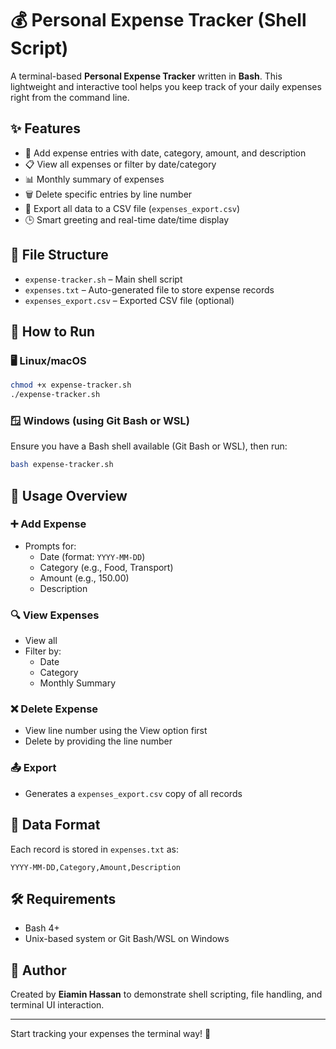 
# 💰 Personal Expense Tracker (Shell Script)

A terminal-based **Personal Expense Tracker** written in **Bash**. This lightweight and interactive tool helps you keep track of your daily expenses right from the command line.

## ✨ Features

- 📅 Add expense entries with date, category, amount, and description
- 📋 View all expenses or filter by date/category
- 📊 Monthly summary of expenses
- 🗑️ Delete specific entries by line number
- 📂 Export all data to a CSV file (`expenses_export.csv`)
- 🕒 Smart greeting and real-time date/time display

## 📁 File Structure

- `expense-tracker.sh` – Main shell script
- `expenses.txt` – Auto-generated file to store expense records
- `expenses_export.csv` – Exported CSV file (optional)

## 🚀 How to Run

### 🖥️ Linux/macOS

```bash
chmod +x expense-tracker.sh
./expense-tracker.sh
```

### 🪟 Windows (using Git Bash or WSL)

Ensure you have a Bash shell available (Git Bash or WSL), then run:

```bash
bash expense-tracker.sh
```

## 🧠 Usage Overview

### ➕ Add Expense

- Prompts for:
  - Date (format: `YYYY-MM-DD`)
  - Category (e.g., Food, Transport)
  - Amount (e.g., 150.00)
  - Description

### 🔍 View Expenses

- View all
- Filter by:
  - Date
  - Category
  - Monthly Summary

### ❌ Delete Expense

- View line number using the View option first
- Delete by providing the line number

### 📤 Export

- Generates a `expenses_export.csv` copy of all records

## 📝 Data Format

Each record is stored in `expenses.txt` as:

```
YYYY-MM-DD,Category,Amount,Description
```

## 🛠️ Requirements

- Bash 4+
- Unix-based system or Git Bash/WSL on Windows

## 🙌 Author

Created by **Eiamin Hassan** to demonstrate shell scripting, file handling, and terminal UI interaction.

---

Start tracking your expenses the terminal way! 🚀
